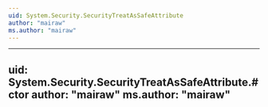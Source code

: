 ```yaml
---
uid: System.Security.SecurityTreatAsSafeAttribute
author: "mairaw"
ms.author: "mairaw"
---
```


---
uid: System.Security.SecurityTreatAsSafeAttribute.#ctor
author: "mairaw"
ms.author: "mairaw"
---
